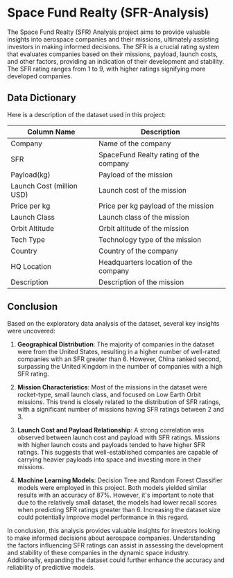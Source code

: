 # Space Fund Realty (SFR-Analysis)

The Space Fund Realty (SFR) Analysis project aims to provide valuable insights into aerospace companies and their missions, ultimately assisting investors in making informed decisions. The SFR is a crucial rating system that evaluates companies based on their missions, payload, launch costs, and other factors, providing an indication of their development and stability. The SFR rating ranges from 1 to 9, with higher ratings signifying more developed companies.

## Data Dictionary
Here is a description of the dataset used in this project:

| Column Name         | Description                                           |
|---------------------|-------------------------------------------------------|
| Company             | Name of the company                                   |
| SFR                 | SpaceFund Realty rating of the company               |
| Payload(kg)         | Payload of the mission                                |
| Launch Cost (million USD) | Launch cost of the mission                      |
| Price per kg        | Price per kg payload of the mission                  |
| Launch Class        | Launch class of the mission                           |
| Orbit Altitude      | Orbit altitude of the mission                         |
| Tech Type           | Technology type of the mission                        |
| Country             | Country of the company                                |
| HQ Location         | Headquarters location of the company                   |
| Description         | Description of the mission                            |

## Conclusion
Based on the exploratory data analysis of the dataset, several key insights were uncovered:

1. **Geographical Distribution**: The majority of companies in the dataset were from the United States, resulting in a higher number of well-rated companies with an SFR greater than 6. However, China ranked second, surpassing the United Kingdom in the number of companies with a high SFR rating.

2. **Mission Characteristics**: Most of the missions in the dataset were rocket-type, small launch class, and focused on Low Earth Orbit missions. This trend is closely related to the distribution of SFR ratings, with a significant number of missions having SFR ratings between 2 and 3.

3. **Launch Cost and Payload Relationship**: A strong correlation was observed between launch cost and payload with SFR ratings. Missions with higher launch costs and payloads tended to have higher SFR ratings. This suggests that well-established companies are capable of carrying heavier payloads into space and investing more in their missions.

4. **Machine Learning Models**: Decision Tree and Random Forest Classifier models were employed in this project. Both models yielded similar results with an accuracy of 87%. However, it's important to note that due to the relatively small dataset, the models had lower recall scores when predicting SFR ratings greater than 6. Increasing the dataset size could potentially improve model performance in this regard.

In conclusion, this analysis provides valuable insights for investors looking to make informed decisions about aerospace companies. Understanding the factors influencing SFR ratings can assist in assessing the development and stability of these companies in the dynamic space industry. Additionally, expanding the dataset could further enhance the accuracy and reliability of predictive models.
